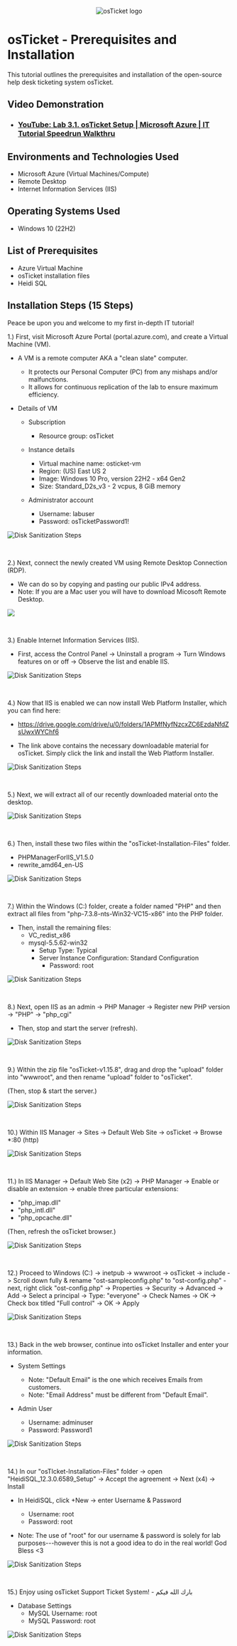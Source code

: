 <p align="center">
<img src="https://i.imgur.com/Clzj7Xs.png" alt="osTicket logo"/>
</p>

<h1>osTicket - Prerequisites and Installation</h1>
This tutorial outlines the prerequisites and installation of the open-source help desk ticketing system osTicket.<br />


<h2>Video Demonstration</h2>

- ### [YouTube: Lab 3.1. osTicket Setup | Microsoft Azure | IT Tutorial Speedrun Walkthru](https://youtu.be/t7shFAn6G8Q)

<h2>Environments and Technologies Used</h2>

- Microsoft Azure (Virtual Machines/Compute)
- Remote Desktop
- Internet Information Services (IIS)

<h2>Operating Systems Used </h2>

- Windows 10</b> (22H2)

<h2>List of Prerequisites</h2>

- Azure Virtual Machine
- osTicket installation files
- Heidi SQL

<h2>Installation Steps (15 Steps)</h2>

<p>
</p>
<p>
Peace be upon you and welcome to my first in-depth IT tutorial!

1.) First, visit Microsoft Azure Portal (portal.azure.com), and create a Virtual Machine (VM).

  - A VM is a remote computer AKA a "clean slate" computer.
    - It protects our Personal Computer (PC) from any mishaps and/or malfunctions.
    - It allows for continuous replication of the lab to ensure maximum efficiency.

  - Details of VM   
    - Subscription
      - Resource group: osTicket
  
    - Instance details
      - Virtual machine name: osticket-vm
      - Region: (US) East US 2
      - Image: Windows 10 Pro, version 22H2 - x64 Gen2
      - Size: Standard_D2s_v3 - 2 vcpus, 8 GiB memory

    - Administrator account
      - Username: labuser
      - Password: osTicketPassword1!

<p>
</p>
<p>

<img src="https://github.com/user-attachments/assets/256d4d5c-fce6-49ca-a4cc-1a865ec48b8f" alt="Disk Sanitization Steps"/>
<p>
<br />
  
<p>
</p>
<p>
2.) Next, connect the newly created VM using Remote Desktop Connection (RDP). 
  
  - We can do so by copying and pasting our public IPv4 address.
  - Note: If you are a Mac user you will have to download Micosoft Remote Desktop. 
  
<p>
</p>
<p>

<img src="https://github.com/user-attachments/assets/8873d88a-baf4-4155-9655-eebc94a583ed"/>
<p>
<br />
  
<p>
</p>
<p>
3.) Enable Internet Information Services (IIS). 
  
  - First, access the Control Panel -> Uninstall a program -> Turn Windows features on or off -> Observe the list and enable IIS.
    
<p>
</p>
<p>

<img src="https://github.com/user-attachments/assets/490990a7-9471-48e7-b7fd-a6ba6bfe5906" alt="Disk Sanitization Steps"/>
<p>
<br />
  
<p>
</p>
<p>
4.) Now that IIS is enabled we can now install Web Platform Installer, which you can find here: 

  - https://drive.google.com/drive/u/0/folders/1APMfNyfNzcxZC6EzdaNfdZsUwxWYChf6

  - The link above contains the necessary downloadable material for osTicket. Simply click the link and install the Web Platform Installer.
<p>
</p>
<p>

<img src="https://github.com/user-attachments/assets/0eda6fe3-d447-4183-ad23-7b308f6b5d16" alt="Disk Sanitization Steps"/>
<p>
<br />
  
<p>
</p>
<p>
5.) Next, we will extract all of our recently downloaded material onto the desktop.
<p>
</p>
<p>

<img src="https://github.com/user-attachments/assets/cabc17e2-371e-47e6-a92c-a4ac35372066" alt="Disk Sanitization Steps"/>
<p>
<br />
  
<p>
</p>
<p>
6.) Then, install these two files within the "osTicket-Installation-Files" folder.

  - PHPManagerForIIS_V1.5.0
  - rewrite_amd64_en-US
        
<p>
</p>
<p>

<img src="https://github.com/user-attachments/assets/caa421eb-671e-4bd0-ba95-16e339cd1878" alt="Disk Sanitization Steps"/>
<p>
<br />
  
<p>
</p>
<p>
7.) Within the Windows (C:) folder, create a folder named "PHP" and then extract all files from "php-7.3.8-nts-Win32-VC15-x86" into the PHP folder.

  - Then, install the remaining files:
    - VC_redist_x86
    - mysql-5.5.62-win32
      - Setup Type: Typical
      - Server Instance Configuration: Standard Configuration
        - Password: root
       
<p>
</p>
<p>

<img src="https://github.com/user-attachments/assets/f274ab11-b8c8-4042-a862-000c45b4b86e" alt="Disk Sanitization Steps"/>
<p>
<br />
  
<p>
</p>
<p>
8.) Next, open IIS as an admin -> PHP Manager -> Register new PHP version -> "PHP" -> "php_cgi"
  
  - Then, stop and start the server (refresh).
  
<p>
</p>
<p>

<img src="https://github.com/user-attachments/assets/40d7c9fd-b489-4ebc-98a4-e70cafd92dcb" alt="Disk Sanitization Steps"/>
<p>
<br />
  
<p>
</p>
<p>
9.) Within the zip file "osTicket-v1.15.8", drag and drop the "upload" folder into "wwwroot", and then rename "upload" folder to "osTicket".
  
  (Then, stop & start the server.)
  
<p>
</p>
<p>

<img src="https://github.com/user-attachments/assets/0d81b638-389e-47e8-9376-84aa8ebfb5ab" alt="Disk Sanitization Steps"/>
<p>
<br />
  
<p>
</p>
<p>
10.) Within IIS Manager -> Sites -> Default Web Site -> osTicket -> Browse *:80 (http)
  
<p>
</p>
<p>

<img src="https://github.com/user-attachments/assets/81e2f9cd-cce5-4dfc-8c4e-6e66189279c9" alt="Disk Sanitization Steps"/>
<p>
<br />
  
<p>
</p>
<p>
11.) In IIS Manager -> Default Web Site (x2) -> PHP Manager -> Enable or disable an extension -> enable three particular extensions: 
  
  - "php_imap.dll"
  - "php_intl.dll"
  - "php_opcache.dll"

(Then, refresh the osTicket browser.)

<p>
</p>
<p>

<img src="https://github.com/user-attachments/assets/060d0b62-44d6-4672-a432-68c9b3f84ecf" alt="Disk Sanitization Steps"/>
<p>
<br />
  
<p>
</p>
<p>
12.) Proceed to Windows (C:) -> inetpub -> wwwroot -> osTicket -> include -> Scroll down fully & rename "ost-sampleconfig.php" to "ost-config.php" - next, right click "ost-config.php" -> Properties -> Security -> Advanced -> Add -> Select a principal -> Type: "everyone" -> Check Names -> OK -> Check box titled "Full control" -> OK -> Apply
  
<p>
</p>
<p>

<img src="https://github.com/user-attachments/assets/aaa65441-802d-4291-b844-d9ba4e3029b1" alt="Disk Sanitization Steps"/>
<p>
<br />
  
<p>
</p>
<p>
13.) Back in the web browser, continue into osTicket Installer and enter your information.

  - System Settings
    - Note: "Default Email" is the one which receives Emails from customers.
    - Note: "Email Address" must be different from "Default Email".

  - Admin User
    - Username: adminuser
    - Password: Password1
  
<p>
</p>
<p>

<img src="https://github.com/user-attachments/assets/43af42ff-dd1c-47b5-bf1e-7dc0d052d611" alt="Disk Sanitization Steps"/>
<p>
<br />
  
<p>
</p>
<p>
14.) In our "osTIcket-Installation-Files" folder -> open "HeidiSQL_12.3.0.6589_Setup" -> Accept the agreement -> Next (x4) -> Install
  
  - In HeidiSQL, click +New -> enter Username & Password

    - Username: root
    - Password: root
    
  - Note: The use of "root" for our username & password is solely for lab purposes---however this is not a good idea to do in the real world! God Bless <3
   
<p>
</p>
<p>

<img src="https://github.com/user-attachments/assets/43af42ff-dd1c-47b5-bf1e-7dc0d052d611" alt="Disk Sanitization Steps"/>
<p>
<br />
  
<p>
</p>
<p>
15.) Enjoy using osTicket Support Ticket System! - بارك الله فيكم

  - Database Settings
    - MySQL Username: root
    - MySQL Password: root
   
<p>
</p>
<p>

<img src="https://github.com/user-attachments/assets/43af42ff-dd1c-47b5-bf1e-7dc0d052d611" alt="Disk Sanitization Steps"/>
<p>
<br />
  
<p>
</p>
<p>
